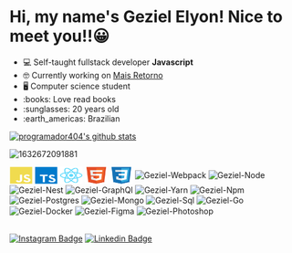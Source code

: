 <h1>Hi, my name's Geziel Elyon! Nice to meet you!!😀</h1>

<ul>
  <li>💻 Self-taught fullstack developer <strong>Javascript</strong></li>
  <li>🤓 Currently working on <a href="https://maisretorno.com/" target="_blank">Mais Retorno</a></li>
  <li>🖥 Computer science student</li>
  <li>:books: Love read books</li>
  <li>:sunglasses: 20 years old</li>
  <li>:earth_americas: Brazilian</li>
</ul>

[![programador404's github stats](https://github-readme-stats.vercel.app/api?username=programador404&count_private=true&count_private=true&theme=omni)](https://github.com/programador404/github-readme-stats)
  
![1632672091881](https://user-images.githubusercontent.com/48457700/135771315-a297e615-0d80-4ba6-8d07-f830da2897f3.png)
  
<div style="display: inline_block">
  <img title="Javascript" align="center" alt="Geziel-Js" height="30" width="40" src="https://raw.githubusercontent.com/devicons/devicon/master/icons/javascript/javascript-plain.svg">
  <img title="Typescript" align="center" alt="Geziel-Ts" height="30" width="40" src="https://raw.githubusercontent.com/devicons/devicon/master/icons/typescript/typescript-plain.svg">
  <img title="React" align="center" alt="Geziel-React" height="30" width="40" src="https://raw.githubusercontent.com/devicons/devicon/master/icons/react/react-original.svg">
  <img title="HTML" align="center" alt="Geziel-HTML" height="30" width="40" src="https://raw.githubusercontent.com/devicons/devicon/master/icons/html5/html5-original.svg">
  <img title="CSS" align="center" alt="Geziel-CSS" height="30" width="40" src="https://raw.githubusercontent.com/devicons/devicon/master/icons/css3/css3-original.svg">
  <img title="Webpack" align="center" alt="Geziel-Webpack" height="30" width="40" src="https://cdn.jsdelivr.net/gh/devicons/devicon/icons/webpack/webpack-original.svg">
  <img title="Node" align="center" alt="Geziel-Node" height="30" width="40" src="https://cdn.jsdelivr.net/gh/devicons/devicon/icons/nodejs/nodejs-plain.svg">
  <img title="Nest" align="center" alt="Geziel-Nest" height="30" width="40" src="https://cdn.jsdelivr.net/gh/devicons/devicon/icons/nestjs/nestjs-plain.svg">
  <img title="GraphQl" align="center" alt="Geziel-GraphQl" height="30" width="40" src="https://cdn.jsdelivr.net/gh/devicons/devicon/icons/graphql/graphql-plain.svg">
  <img title="Yarn" align="center" alt="Geziel-Yarn" height="30" width="40" src="https://cdn.jsdelivr.net/gh/devicons/devicon/icons/yarn/yarn-original.svg">
  <img title="Npm" align="center" alt="Geziel-Npm" height="30" width="40" src="https://cdn.jsdelivr.net/gh/devicons/devicon/icons/npm/npm-original-wordmark.svg">
  <img title="Postgres" align="center" alt="Geziel-Postgres" height="30" width="40" src="https://cdn.jsdelivr.net/gh/devicons/devicon/icons/postgresql/postgresql-original.svg">
  <img title="Mongo" align="center" alt="Geziel-Mongo" height="30" width="40" src="https://cdn.jsdelivr.net/gh/devicons/devicon/icons/mongodb/mongodb-original.svg">
  <img title="Sql" align="center" alt="Geziel-Sql" height="40" width="70" src="https://cdn.jsdelivr.net/gh/devicons/devicon/icons/mysql/mysql-original-wordmark.svg">
  <img title="Go" align="center" alt="Geziel-Go" height="30" width="40" src="https://cdn.jsdelivr.net/gh/devicons/devicon/icons/go/go-original.svg">
  <img title="Docker" align="center" alt="Geziel-Docker" height="30" width="40" src="https://cdn.jsdelivr.net/gh/devicons/devicon/icons/docker/docker-original-wordmark.svg">
  <img title="Figma" align="center" alt="Geziel-Figma" height="30" width="40" src="https://cdn.jsdelivr.net/gh/devicons/devicon/icons/figma/figma-original.svg">
  <img title="Photoshop" align="center" alt="Geziel-Photoshop" height="30" width="40" src="https://cdn.jsdelivr.net/gh/devicons/devicon/icons/photoshop/photoshop-plain.svg">
</div>

<br/>

[![Instagram Badge](https://img.shields.io/badge/-@programador404-black?style=flat-square&labelColor=black&logo=instagram&logoColor=yellow&link=https://instagram.com/_programador404)](https://instagram.com/_programador404) 
[![Linkedin Badge](https://img.shields.io/badge/-Geziel%20Elyon-black?style=flat-square&logo=Linkedin&logoColor=yellow&link=https://www.linkedin.com/in/geziel-elyon-a0a1381a5/)](https://www.linkedin.com/in/geziel-elyon-a0a1381a5/)
